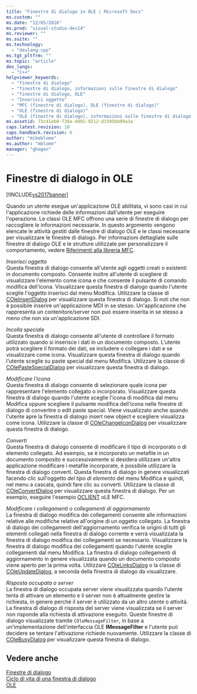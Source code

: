 ```yaml
---
title: "Finestre di dialogo in OLE | Microsoft Docs"
ms.custom: ""
ms.date: "12/05/2016"
ms.prod: "visual-studio-dev14"
ms.reviewer: ""
ms.suite: ""
ms.technology: 
  - "devlang-cpp"
ms.tgt_pltfrm: ""
ms.topic: "article"
dev_langs: 
  - "C++"
helpviewer_keywords: 
  - "finestre di dialogo"
  - "finestre di dialogo, informazioni sulle finestre di dialogo"
  - "finestre di dialogo, OLE"
  - "Inserisci oggetto"
  - "MFC (finestre di dialogo), OLE (finestre di dialogo)"
  - "OLE (finestre di dialogo)"
  - "OLE (finestre di dialogo), informazioni sulle finestre di dialogo OLE"
ms.assetid: 73c41eb8-738a-4d02-9212-d3395bb09a3a
caps.latest.revision: 10
caps.handback.revision: 6
author: "mikeblome"
ms.author: "mblome"
manager: "ghogen"
---
```

# Finestre di dialogo in OLE
[!INCLUDE[vs2017banner](../assembler/inline/includes/vs2017banner.md)]

Quando un utente esegue un'applicazione OLE abilitata, vi sono casi in cui l'applicazione richiede delle informazioni dall'utente per eseguire l'operazione.  Le classi OLE MFC offrono una serie di finestre di dialogo per raccogliere le informazioni necessarie.  In questo argomento vengono elencate le attività gestiti dalle finestre di dialogo OLE e le classi necessarie per visualizzare le finestre di dialogo.  Per informazioni dettagliate sulle finestre di dialogo OLE e le strutture utilizzate per personalizzare il comportamento, vedere [Riferimenti alla libreria MFC](../mfc/mfc-desktop-applications.md).  
  
 *Inserisci oggetto*  
 Questa finestra di dialogo consente all'utente agli oggetti creati o esistenti in documento composto.  Consente inoltre all'utente di scegliere di visualizzare l'elemento come icona e che consente il pulsante di comando modifica dell'icona.  Visualizzare questa finestra di dialogo quando l'utente sceglie l'oggetto inserisci dal menu Modifica.  Utilizzare la classe di [COleInsertDialog](../mfc/reference/coleinsertdialog-class.md) per visualizzare questa finestra di dialogo.  Si noti che non è possibile inserire un'applicazione MDI in se stesso.  Un'applicazione che rappresenta un contenitore\/server non può essere inserita in se stesso a meno che non sia un'applicazione SDI.  
  
 *Incolla speciale*  
 Questa finestra di dialogo consente all'utente di controllare il formato utilizzato quando si inserisce i dati in un documento composto.  L'utente potrà scegliere il formato dei dati, se includere o collegare i dati e se visualizzare come icona.  Visualizzare questa finestra di dialogo quando l'utente sceglie su paste special dal menu Modifica.  Utilizzare la classe di [COlePasteSpecialDialog](../mfc/reference/colepastespecialdialog-class.md) per visualizzare questa finestra di dialogo.  
  
 *Modificare l'icona*  
 Questa finestra di dialogo consente di selezionare quale icona per rappresentare l'elemento collegato o incorporato.  Visualizzare questa finestra di dialogo quando l'utente sceglie l'icona di modifica dal menu Modifica oppure scegliere il pulsante modifica dell'icona nelle finestre di dialogo di convertire o edit paste special.  Viene visualizzato anche quando l'utente apre la finestra di dialogo insert new object e scegliere visualizza come icona.  Utilizzare la classe di [COleChangeIconDialog](../mfc/reference/colechangeicondialog-class.md) per visualizzare questa finestra di dialogo.  
  
 *Converti*  
 Questa finestra di dialogo consente di modificare il tipo di incorporato o di elemento collegato.  Ad esempio, se è incorporato un metafile in un documento composito e successivamente si desidera utilizzare un'altra applicazione modificare i metafile incorporate, è possibile utilizzare la finestra di dialogo converti.  Questa finestra di dialogo in genere visualizzati facendo clic sull'oggetto *del tipo di elemento* del menu Modifica e quindi, nel menu a cascata, quindi fare clic su converti.  Utilizzare la classe di [COleConvertDialog](../mfc/reference/coleconvertdialog-class.md) per visualizzare questa finestra di dialogo.  Per un esempio, eseguire l'esempio [OCLIENT](../top/visual-cpp-samples.md) oLE MFC.  
  
 *Modificare i collegamenti o collegamenti di aggiornamento*  
 La finestra di dialogo modifica dei collegamenti consente alle informazioni relative alle modifiche relative all'origine di un oggetto collegato.  La finestra di dialogo dei collegamenti dell'aggiornamento verifica le origini di tutti gli elementi collegati nella finestra di dialogo corrente e verrà visualizzata la finestra di dialogo modifica dei collegamenti se necessario.  Visualizzare la finestra di dialogo modifica dei collegamenti quando l'utente sceglie collegamenti dal menu Modifica.  La finestra di dialogo collegamenti di aggiornamento in genere visualizzata quando un documento composto viene aperto per la prima volta.  Utilizzare [COleLinksDialog](../mfc/reference/colelinksdialog-class.md) o la classe di [COleUpdateDialog](../mfc/reference/coleupdatedialog-class.md), a seconda della finestra di dialogo da visualizzare.  
  
 *Risposta occupata o server*  
 La finestra di dialogo occupata server viene visualizzata quando l'utente tenta di attivare un elemento e il server non è attualmente gestire la richiesta, in genere perché il server è utilizzato da un altro utente o attività.  La finestra di dialogo di risposta del server viene visualizzata se il server non risponde alla richiesta di attivazione eseguito.  Queste finestre di dialogo visualizzate tramite `COleMessageFilter`, in base a un'implementazione dell'interfaccia OLE **IMessageFilter** e l'utente può decidere se tentare l'attivazione richiede nuovamente.  Utilizzare la classe di [COleBusyDialog](../mfc/reference/colebusydialog-class.md) per visualizzare questa finestra di dialogo.  
  
## Vedere anche  
 [Finestre di dialogo](../mfc/dialog-boxes.md)   
 [Ciclo di vita di una finestra di dialogo](../mfc/life-cycle-of-a-dialog-box.md)   
 [OLE](../mfc/ole-in-mfc.md)